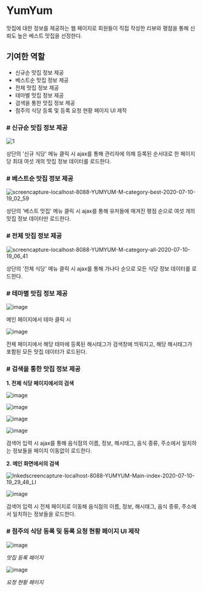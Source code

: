 # YumYum
맛집에 대한 정보를 제공하는 웹 페이지로
회원들이 직접 작성한 리뷰와 평점을 통해 신뢰도 높은 베스트 맛집을 선정한다.  

## 기여한 역할
- 신규순 맛집 정보 제공 
- 베스트순 맛집 정보 제공
- 전체 맛집 정보 제공
- 테마별 맛집 정보 제공
- 검색을 통한 맛집 정보 제공
- 점주의 식당 등록 및 등록 요청 현황 페이지 UI 제작

### # 신규순 맛집 정보 제공

![1](https://user-images.githubusercontent.com/44693915/87138457-68ca4680-c2d9-11ea-8e94-ca3f201e586d.png)

상단의 '신규 식당' 메뉴 클릭 시 ajax를 통해
관리자에 의해 등록된 순서대로 한 페이지당 최대 여섯 개의 맛집 정보 데이터를 로드한다.


### # 베스트순 맛집 정보 제공

![screencapture-localhost-8088-YUMYUM-M-category-best-2020-07-10-19_02_59](https://user-images.githubusercontent.com/44693915/87142908-3708ae00-c2e0-11ea-9140-cd445fd1552c.png)

상단의 '베스트 맛집' 메뉴 클릭 시 ajax를 통해
유저들에 매겨진 평점 순으로 여섯 개의 맛집 정보 데이터만 로드한다.


### # 전체 맛집 정보 제공

![screencapture-localhost-8088-YUMYUM-M-category-all-2020-07-10-19_06_41](https://user-images.githubusercontent.com/44693915/87143180-a383ad00-c2e0-11ea-9423-3eed30eab643.png)

상단의 '전체 식당' 메뉴 클릭 시 ajax를 통해 가나다 순으로 모든 식당 정보 데이터를 로드한다.


### # 테마별 맛집 정보 제공

![image](https://user-images.githubusercontent.com/44693915/87146751-64f0f100-c2e6-11ea-8e24-695d9ceb80ae.png)

메인 페이지에서 테마 클릭 시 

![image](https://user-images.githubusercontent.com/44693915/87146870-936ecc00-c2e6-11ea-849a-35709035d892.png)

전체 페이지에서 해당 테마에 등록된 해시태그가 검색창에 띄워지고,
해당 해시태그가 포함된 모든 맛집 데이터가 로드된다.


### # 검색을 통한 맛집 정보 제공

**1. 전체 식당 페이지에서의 검색**

![image](https://user-images.githubusercontent.com/44693915/87144411-ae3f4180-c2e2-11ea-916f-993bd80123db.png)

![image](https://user-images.githubusercontent.com/44693915/87144523-d4fd7800-c2e2-11ea-82ac-7f2a6c595209.png)

![image](https://user-images.githubusercontent.com/44693915/87144710-29a0f300-c2e3-11ea-9021-97d955ac12f9.png)

![image](https://user-images.githubusercontent.com/44693915/87144941-800e3180-c2e3-11ea-97af-28ee29927a8f.png)

검색어 입력 시 ajax를 통해 음식점의 이름, 정보, 해시태그, 음식 종류, 주소에서 일치하는 정보들을 페이지 이동없이 로드한다.


**2. 메인 화면에서의 검색**

![Inkedscreencapture-localhost-8088-YUMYUM-Main-index-2020-07-10-19_29_48_LI](https://user-images.githubusercontent.com/44693915/87145271-0591e180-c2e4-11ea-8ccd-6cdf207ee58d.jpg)

![image](https://user-images.githubusercontent.com/44693915/87145362-2c501800-c2e4-11ea-90a7-a89e355acd63.png)

검색어 입력 시 전체 페이지로 이동해 음식점의 이름, 정보, 해시태그, 음식 종류, 주소에서 일치하는 정보들을 로드한다.


### # 점주의 식당 등록 및 등록 요청 현황 페이지 UI 제작

![image](https://user-images.githubusercontent.com/44693915/87137925-9ebafb00-c2d8-11ea-925c-c50820f078da.png)

*맛집 등록 페이지*

![image](https://user-images.githubusercontent.com/44693915/87147063-ecd6fb00-c2e6-11ea-96ee-151ddf9b6ff2.png)

*요청 현황 페이지* 
